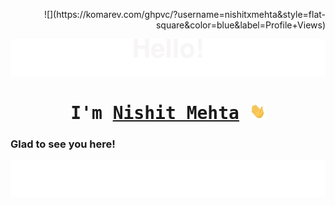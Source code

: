 <p align="right">
![](https://komarev.com/ghpvc/?username=nishitxmehta&style=flat-square&color=blue&label=Profile+Views)
</p>
<p align="center">
  <img src="https://github.com/nishitxmehta/nishitxmehta/blob/main/assest/header.svg"/>
</p>

<h1 align="center">
<samp>I'm <a href="https://www.linkedin.com/in/nishitmehta-/" target="_blank">Nishit Mehta</a> <img src="https://github.com/nishitxmehta/nishitxmehta/blob/main/assest/wavingHand.gif" width="25"> </samp>
</h1>

### Glad to see you here!

<p align="center">
  <img src="https://github.com/nishitxmehta/nishitxmehta/blob/main/assest/footer.svg"/>
</p>


<!--
**nishitxmehta/nishitxmehta** is a ✨ _special_ ✨ repository because its `README.md` (this file) appears on your GitHub profile.

Here are some ideas to get you started:

- 🔭 I’m currently working on ...
- 🌱 I’m currently learning ...
- 👯 I’m looking to collaborate on ...
- 🤔 I’m looking for help with ...
- 💬 Ask me about ...
- 📫 How to reach me: ...
- 😄 Pronouns: ...
- ⚡ Fun fact: ...
-->
